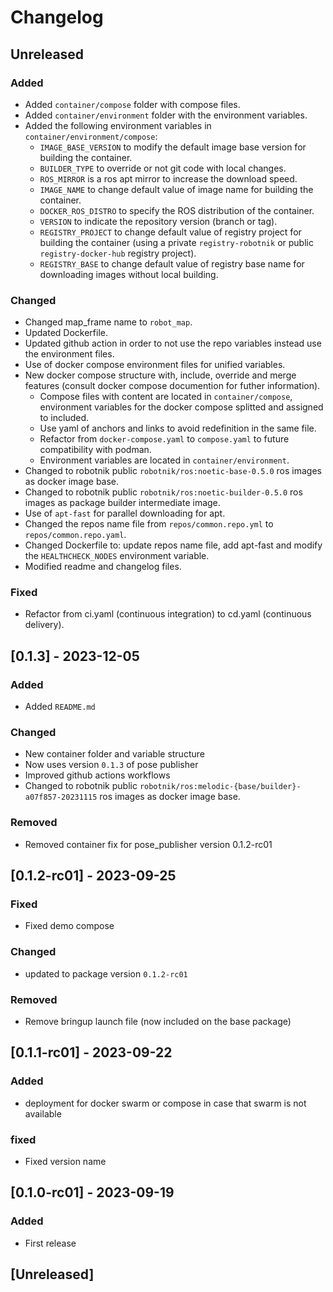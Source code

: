 # Changelog

## Unreleased

### Added
- Added `container/compose` folder with compose files.
- Added `container/environment` folder with the environment variables.
- Added the following environment variables in `container/environment/compose`:
    - `IMAGE_BASE_VERSION` to modify the default image base version for building the container.
    - `BUILDER_TYPE` to override or not git code with local changes.
    - `ROS_MIRROR` is a ros apt mirror to increase the download speed.
    - `IMAGE_NAME` to change default value of image name for building the container.
    - `DOCKER_ROS_DISTRO` to specify the ROS distribution of the container.
    - `VERSION` to indicate the repository version (branch or tag).
    - `REGISTRY_PROJECT` to change default value of registry project for building the container (using a private `registry-robotnik` or public `registry-docker-hub` registry project).
    - `REGISTRY_BASE` to change default value of registry base name for downloading images without local building.
    

### Changed
- Changed map_frame name to `robot_map`.
- Updated Dockerfile.
- Updated github action in order to not use the repo variables instead use the environment files.
- Use of docker compose environment files for unified variables.
- New docker compose structure with, include, override and merge features (consult docker compose documention for futher information).
    - Compose files with content are located in `container/compose`, environment variables for the docker compose splitted and assigned to included.
    - Use yaml of anchors and links to avoid redefinition in the same file.
    - Refactor from `docker-compose.yaml` to `compose.yaml` to future compatibility with podman.
    - Environment variables are located in `container/environment`.
- Changed to robotnik public `robotnik/ros:noetic-base-0.5.0` ros images as docker image base.
- Changed to robotnik public `robotnik/ros:noetic-builder-0.5.0` ros images as package builder intermediate image.
- Use of `apt-fast` for parallel downloading for apt.
- Changed the repos name file from `repos/common.repo.yml` to `repos/common.repo.yaml`.
- Changed Dockerfile to: update repos name file, add apt-fast and modify the `HEALTHCHECK_NODES` environment variable.
- Modified readme and changelog files.

### Fixed
- Refactor from ci.yaml (continuous integration) to cd.yaml (continuous delivery).

## [0.1.3] - 2023-12-05

### Added
- Added `README.md`

### Changed
- New container folder and variable structure
- Now uses version `0.1.3` of pose publisher
- Improved github actions workflows
- Changed to robotnik public `robotnik/ros:melodic-{base/builder}-a07f857-20231115` ros images as docker image base.

### Removed
- Removed container fix for pose_publisher version 0.1.2-rc01

## [0.1.2-rc01] - 2023-09-25

### Fixed
- Fixed demo compose

### Changed
- updated to package version `0.1.2-rc01`

### Removed
- Remove bringup launch file (now included on the base package)


## [0.1.1-rc01] - 2023-09-22

### Added
- deployment for docker swarm or compose in case that swarm is not available

### fixed
- Fixed version name

## [0.1.0-rc01] - 2023-09-19

### Added
- First release


## [Unreleased] 
